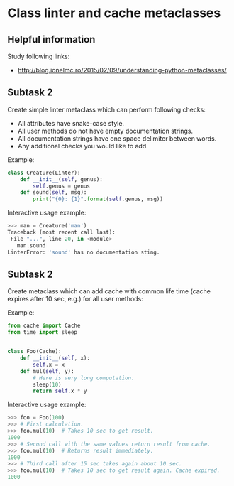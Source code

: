 # Class linter and cache metaclasses


## Helpful information

Study following links:
 - http://blog.ionelmc.ro/2015/02/09/understanding-python-metaclasses/


## Subtask 2

Create simple linter metaclass which can perform following checks:
 - All attributes have snake-case style.
 - All user methods do not have empty documentation strings.
 - All documentation strings have one space delimiter between words.
 - Any additional checks you would like to add.

Example:

```python
class Creature(Linter):
    def __init__(self, genus):
        self.genus = genus
    def sound(self, msg):
        print("{0}: {1}".format(self.genus, msg))
```

Interactive usage example:
```python
>>> man = Creature('man')
Traceback (most recent call last):
 File "...", line 20, in <module>
   man.sound
LinterError: 'sound' has no documentation sting.
```


## Subtask 2

Create metaclass which can add cache with common life time 
(cache expires after 10 sec, e.g.) for all user methods:

Example:

```python
from cache import Cache
from time import sleep


class Foo(Cache):
    def __init__(self, x):
        self.x = x
    def mul(self, y):
        # Here is very long computation.
        sleep(10)
        return self.x * y
```

Interactive usage example:
```python
>>> foo = Foo(100)
>>> # First calculation.
>>> foo.mul(10)  # Takes 10 sec to get result.
1000
>>> # Second call with the same values return result from cache.
>>> foo.mul(10)  # Returns result immediately.
1000
>>> # Third call after 15 sec takes again about 10 sec.
>>> foo.mul(10)  # Takes 10 sec to get result again. Cache expired.
1000
```

